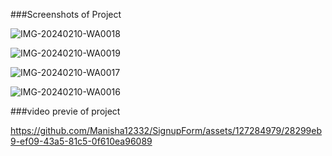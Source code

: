 ###Screenshots of Project

![IMG-20240210-WA0018](https://github.com/Manisha12332/SignupForm/assets/127284979/89fa024a-c67a-4323-9ed4-c5f92636130a)

![IMG-20240210-WA0019](https://github.com/Manisha12332/SignupForm/assets/127284979/7c32eb2d-65a9-4c56-8d4d-e8eaa671bd6c)

![IMG-20240210-WA0017](https://github.com/Manisha12332/SignupForm/assets/127284979/de7cdc25-f01f-4986-a719-4ffe1b40e070)

![IMG-20240210-WA0016](https://github.com/Manisha12332/SignupForm/assets/127284979/e4323406-b545-4dc8-8610-4bf852942989)

###video previe of project 


https://github.com/Manisha12332/SignupForm/assets/127284979/28299eb9-ef09-43a5-81c5-0f610ea96089

